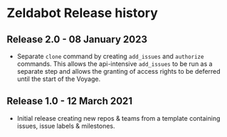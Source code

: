 # Zeldabot Release history

## Release 2.0 - 08 January 2023

- Separate `clone` command by creating `add_issues` and `authorize` commands. This
allows the api-intensive `add_issues` to be run as a separate step and allows
the granting of access rights to be deferred until the start of the Voyage.

## Release 1.0 - 12 March 2021

- Initial release creating new repos & teams from a template containing issues, issue labels & milestones.

